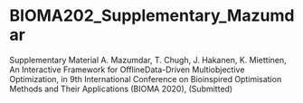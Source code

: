 # BIOMA202_Supplementary_Mazumdar
Supplementary Material
A. Mazumdar, T. Chugh, J. Hakanen, K. Miettinen, An Interactive Framework for OfflineData-Driven Multiobjective Optimization, in 9th International Conference on Bioinspired Optimisation Methods and Their Applications (BIOMA 2020), (Submitted)





